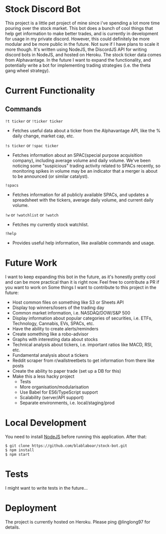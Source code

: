 # Stock Discord Bot
This project is a little pet project of mine since i've spending a lot more time pouring over the stock market. This bot does a bunch of cool things that help get information to make better trades, and is currently in development for usage in my private discord. However, this could definitely be more modular and be more public in the future. Not sure if I have plans to scale it more though. It's written using NodeJS, the DiscordJS API for writing discord bots in NodeJS, and hosted on Heroku. The stock ticker data comes from Alphavantage. In the future I want to expand the functionality, and potentially write a bot for implementing trading strategies (i.e. the theta gang wheel strategy).

# Current Functionality
## Commands
`!t ticker` or `!ticker ticker`
* Fetches useful data about a ticker from the Alphavantage API, like the % daily change, market cap, etc.

`!s ticker` or `!spac ticker`
* Fetches information about an SPAC(special purpose acquisition company), including average volume and daily volume. We've been noticing some "suspicious" trading activity related to SPACs recently, so monitoring spikes in volume may be an indicator that a merger is about to be announced (or similar catalyst).

`!spacs`
* Fetches information for all publicly available SPACs, and updates a spreadsheet with the tickers, average daily volume, and current daily volume. 

`!w` or `!watchlist` or `!watch`
* Fetches my currently stock watchlist. 

`!help`
* Provides useful help information, like available commands and usage. 

# Future Work
I want to keep expanding this bot in the future, as it's honestly pretty cool and can be more practical than it is right now. Feel free to contribute a PR if you want to work on Some things I want to contribute to this project in the future:
* Host common files on something like S3 or Sheets API
* Display top winners/losers of the trading day
* Common market information, i.e. NASDAQ/DOW/S&P 500
* Display information about popular categories of securities, i.e. ETFs, Technology, Cannabis, EVs, SPACs, etc.
* Have the ability to create alerts/reminders
* Create something like a robo-advisor
* Graphs with interesting data about stocks
* Technical analysis about tickers, i.e. important ratios like MACD, RSI, etc.
* Fundamental analysis about a tickers
* Reddit scraper from r/wallstreetbets to get information from there like posts
* Create the ability to paper trade (set up a DB for this)
* Make this a less hacky project
  * Tests
  * More organisation/modularisation
  * Use Babel for ES6/TypeScript support
  * Scalability (server/API support)
  * Separate environments, i.e. local/staging/prod

# Local Development
You need to install [NodeJS](https://nodejs.org/en/download/) before running this application. After that: 
```
$ git clone https://github.com/blablaboar/stock-bot.git
$ npm install
$ npm start
```
# Tests
I might want to write tests in the future...

# Deployment
The project is currently hosted on Heroku. Please ping @linglong97 for details.
